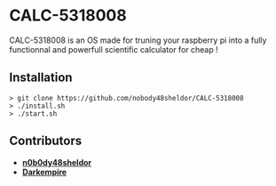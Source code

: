 # CALC-5318008


CALC-5318008 is an OS made for truning your raspberry pi into a fully functionnal and powerfull scientific calculator for cheap !

## Installation

```
> git clone https://github.com/nobody48sheldor/CALC-5318008
> ./install.sh
> ./start.sh
```

## Contributors

* [**n0b0dy48sheldor**](https://github.com/nobody48sheldor)
* [**Darkempire**](https://github.com/Darkempire78)
